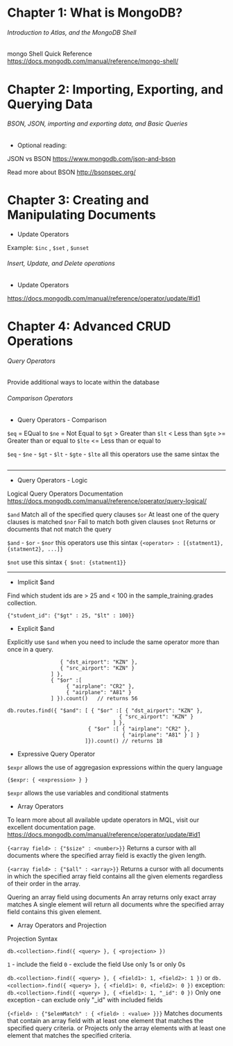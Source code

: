 
# Chapter 1: What is MongoDB?
###### Introduction to Atlas, and the MongoDB Shell

mongo Shell Quick Reference
https://docs.mongodb.com/manual/reference/mongo-shell/

# Chapter 2: Importing, Exporting, and Querying Data
###### BSON, JSON, importing and exporting data, and Basic Queries

* Optional reading:

JSON vs BSON
https://www.mongodb.com/json-and-bson

Read more about BSON
http://bsonspec.org/

# Chapter 3: Creating and Manipulating Documents

* Update Operators

Example: ```$inc``` , ``` $set ``` , ``` $unset ```
###### Insert, Update, and Delete operations
* Update Operators

https://docs.mongodb.com/manual/reference/operator/update/#id1

# Chapter 4: Advanced CRUD Operations
###### Query Operators
Provide additional ways to locate within the database

###### Comparison Operators

 * Query Operators - Comparison

``` $eq ``` = EQual to
``` $ne ``` = Not Equal to
``` $gt ``` > Greater than
``` $lt ``` < Less than
``` $gte ``` >= Greater than or equal to
``` $lte ``` <= Less than or equal to

``` $eq ``` - ```$ne``` - ```$gt``` - ```$lt``` - ```$gte``` - ```$lte``` all this operators use the same sintax the
```{ <field> : { <operator> : <value> } }
```
------------------------------------------------------------------------------------------------

 * Query Operators - Logic

Logical Query Operators Documentation https://docs.mongodb.com/manual/reference/operator/query-logical/

```$and```  Match all of the specified query clauses
```$or```   At least one of the query clauses is matched
```$nor``` Fail to match both given clauses
```$not``` Returns or documents that not match the query

```$and``` - ```$or``` - ```$nor``` this operators use this sintax ``` {<operator> : [{statment1}, {statment2}, ...]} ```

```$not``` use this sintax ``` { $not: {statment1}} ```

------------------------------------------------------------------------------------------------
* Implicit $and

Find which student ids are > 25 and < 100 in the sample_training.grades collection.

``` {"student_id": {"$gt" : 25, "$lt" : 100}} ```

* Explicit $and

Explicitly use ```$and``` when you need to include the same operator more than once in a query.

``` db.routes.find({ "$or" :[
                 { "dst_airport": "KZN" },
                 { "src_airport": "KZN" }
              ] },
              { "$or" :[
                   { "airplane": "CR2" },
                   { "airplane": "A81" } 
              ] }).count()   // returns 56
```

```
db.routes.find({ "$and": [ { "$or" :[ { "dst_airport": "KZN" },
                                    { "src_airport": "KZN" }
                                  ] },
                          { "$or" :[ { "airplane": "CR2" },
                                     { "airplane": "A81" } ] }
                         ]}).count() // returns 18
```

* Expressive Query Operator

```$expr``` allows the use of aggregasion expressions within the query language

``` {$expr: { <expression> } }  ```

```$expr``` allows the use variables and conditional statments

* Array Operators

To learn more about all available update operators in MQL, visit our excellent documentation page. https://docs.mongodb.com/manual/reference/operator/update/#id1

``` {<array field> : {"$size" : <number>}} ```
Returns a cursor with all documents where the specified array field is exactly the given length.

``` {<array field> : {"$all" : <array>}} ```
Returns a cursor with all documents in which the specified array field contains all the given elements regardless of their order in the array.

Quering an array field using documents
An array returns only exact array matches
A single element will return all documents whre the specified array field contains this given element.

* Array Operators and Projection

Projection Syntax

``` db.<collection>.find({ <query> }, { <projection> }) ```

```1``` - include the field
```0``` - exclude the field
Use only 1s or only 0s

``` db.<collection>.find({ <query> }, { <field1>: 1, <field2>: 1 }) ```
or
``` db.<collection>.find({ <query> }, { <field1>: 0, <field2>: 0 }) ```
exception: 
``` db.<collection>.find({ <query> }, { <field1>: 1, "_id": 0 }) ``` 
Only one exception - can exclude only "_id" with included fields

``` {<field> : {"$elemMatch" : { <field> : <value> }}} ```
Matches documents that contain an array field with at least one element that matches the specified query criteria.
or
Projects only the array elements with at least one element that matches the specified criteria.